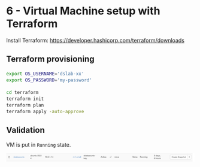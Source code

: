 # 6 - Virtual Machine setup with Terraform

Install Terraform: <https://developer.hashicorp.com/terraform/downloads>

## Terraform provisioning

```bash
export OS_USERNAME='dslab-xx'
export OS_PASSWORD='my-password'

cd terraform
terraform init
terraform plan
terraform apply -auto-approve
```

## Validation

VM is put in `Running` state.

![running-vm](images/running-vm.png)
